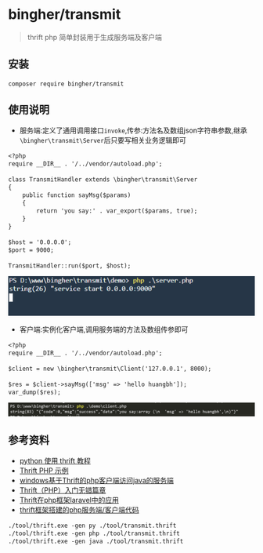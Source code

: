 # bingher/transmit
> thrift php 简单封装用于生成服务端及客户端

## 安装
```
composer require bingher/transmit
```

## 使用说明
- 服务端:定义了通用调用接口`invoke`,传参:方法名及数组json字符串参数,继承`\bingher\transmit\Server`后只要写相关业务逻辑即可
```
<?php
require __DIR__ . '/../vendor/autoload.php';

class TransmitHandler extends \bingher\transmit\Server
{
    public function sayMsg($params)
    {
        return 'you say:' . var_export($params, true);
    }
}

$host = '0.0.0.0';
$port = 9000;

TransmitHandler::run($port, $host);
```
![sever_start](demo/server_start.png)

- 客户端:实例化客户端,调用服务端的方法及数组传参即可
```
<?php
require __DIR__ . '/../vendor/autoload.php';

$client = new \bingher\transmit\Client('127.0.0.1', 8000);

$res = $client->sayMsg(['msg' => 'hello huangbh']);
var_dump($res);
```
![client_request](demo/client_request.png)

## 参考资料
- [python 使用 thrift 教程](https://www.cnblogs.com/shenh/p/10529073.html)
- [Thrift PHP 示例](https://www.jianshu.com/p/2532056dd494)
- [windows基于Thrift的php客户端访问java的服务端](http://www.voidcn.com/article/p-txjzuqkx-bs.html)
- [Thrift（PHP）入门无错篇章](https://www.cnblogs.com/ddcoder/p/7647186.html)
- [Thrift在php框架laravel中的应用](https://libisky.com/post/a34e8b68d4ff)
- [thrift框架搭建的php服务端/客户端代码](https://blog.csdn.net/shi_yi_fei/article/details/62893605)

```
./tool/thrift.exe -gen py ./tool/transmit.thrift
./tool/thrift.exe -gen php ./tool/transmit.thrift
./tool/thrift.exe -gen java ./tool/transmit.thrift
```

